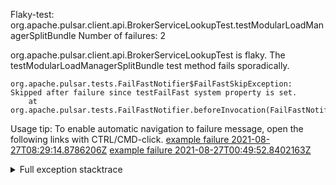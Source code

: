         
Flaky-test: org.apache.pulsar.client.api.BrokerServiceLookupTest.testModularLoadManagerSplitBundle
Number of failures: 2

org.apache.pulsar.client.api.BrokerServiceLookupTest is flaky. The testModularLoadManagerSplitBundle test method fails sporadically.

```
org.apache.pulsar.tests.FailFastNotifier$FailFastSkipException: Skipped after failure since testFailFast system property is set.
	at org.apache.pulsar.tests.FailFastNotifier.beforeInvocation(FailFastNotifier.java:88)

```

Usage tip: To enable automatic navigation to failure message, open the following links with CTRL/CMD-click.
[example failure 2021-08-27T08:29:14.8786206Z](https://github.com/apache/pulsar/runs/3441181143?check_suite_focus=true#step:9:846)
[example failure 2021-08-27T00:49:52.8402163Z](https://github.com/apache/pulsar/runs/3438608157?check_suite_focus=true#step:9:842)


<details>
<summary>Full exception stacktrace</summary>
<code><pre>
org.apache.pulsar.tests.FailFastNotifier$FailFastSkipException: Skipped after failure since testFailFast system property is set.
	at org.apache.pulsar.tests.FailFastNotifier.beforeInvocation(FailFastNotifier.java:88)

</pre></code>
</details>

